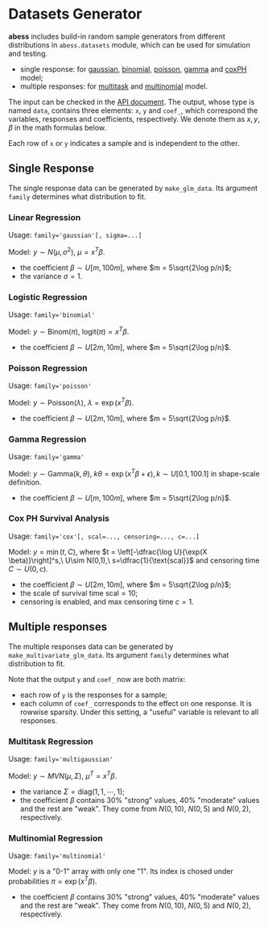 # Datasets Generator

**abess** includes build-in random sample generators from different distributions in `abess.datasets` module, which can be used for simulation and testing.

- single response: for [gaussian](#linear-regression), [binomial](#logistic-regression), [poisson](#poisson-regression), [gamma](#gamma-regression) and [coxPH](#cox-ph-survival-analysis) model;
- multiple responses: for [multitask](#multitask-regression) and [multinomial](#multinomial-regression) model.

The input can be checked in the [API document](https://abess.readthedocs.io/en/latest/Python-package/datasets/index.html).
The output, whose type is named `data`, contains three elements: `x`, `y` and `coef_`, which correspond the variables, responses and coefficients, respectively. We denote them as $x, y, \beta$ in the math formulas below.

Each row of `x` or `y` indicates a sample and is independent to the other.

## Single Response

The single response data can be generated by `make_glm_data`. Its argument `family` determines what distribution to fit.

### Linear Regression

Usage: `family='gaussian'[, sigma=...]`

Model: $y \sim N(\mu, \sigma^2),\ \mu = x^T\beta$.
- the coefficient $\beta\sim U[m, 100m]$, where $m = 5\sqrt{2\log p/n}$;
- the variance $\sigma = 1$.

### Logistic Regression

Usage: `family='binomial'`

Model: $y \sim \text{Binom}(\pi),\ \text{logit}(\pi) = x^T \beta$.
- the coefficient $\beta\sim U[2m, 10m]$, where $m = 5\sqrt{2\log p/n}$.

### Poisson Regression

Usage: `family='poisson'`

Model: $y \sim \text{Poisson}(\lambda),\ \lambda = \exp(x^T \beta)$.
- the coefficient $\beta\sim U[2m, 10m]$, where $m = 5\sqrt{2\log p/n}$.

### Gamma Regression

Usage: `family='gamma'`

Model: $y \sim \text{Gamma}(k, \theta),\ k\theta = \exp(x^T \beta + \epsilon), k\sim U[0.1, 100.1]$ in shape-scale definition.
- the coefficient $\beta\sim U[m, 100m]$, where $m = 5\sqrt{2\log p/n}$.

### Cox PH Survival Analysis

Usage: `family='cox'[, scal=..., censoring=..., c=...]`

Model: $y=\min(t,C)$, where $t = \left[-\dfrac{\log U}{\exp(X \beta)}\right]^s,\ U\sim N(0,1),\ s=\dfrac{1}{\text{scal}}$ and censoring time $C\sim U(0, c)$.
- the coefficient $\beta\sim U[2m, 10m]$, where $m = 5\sqrt{2\log p/n}$;
- the scale of survival time $\text{scal} = 10$;
- censoring is enabled, and max censoring time $c=1$.

## Multiple responses

The multiple responses data can be generated by `make_multivariate_glm_data`. Its argument `family` determines what distribution to fit.

Note that the output `y` and `coef_` now are both matrix:
- each row of `y` is the responses for a sample;
- each column of `coef_` corresponds to the effect on one response. It is rowwise sparsity. Under this setting, a "useful" variable is relevant to all responses.

### Multitask Regression

Usage: `family='multigaussian'`

Model: $y \sim MVN(\mu, \Sigma),\ \mu^T=x^T \beta$.
- the variance $\Sigma = \text{diag}(1, 1, \cdots, 1)$;
- the coefficient $\beta$ contains 30% "strong" values, 40% "moderate" values and the rest are "weak". They come from $N(0, 10)$, $N(0, 5)$ and $N(0, 2)$, respectively.

### Multinomial Regression

Usage: `family='multinomial'`

Model: $y$ is a "0-1" array with only one "1". Its index is chosed under probabilities $\pi = \exp(x^T \beta)$.
- the coefficient $\beta$ contains 30% "strong" values, 40% "moderate" values and the rest are "weak". They come from $N(0, 10)$, $N(0, 5)$ and $N(0, 2)$, respectively.
